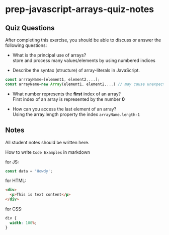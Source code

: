 # prep-javascript-arrays-quiz-notes

## Quiz Questions

After completing this exercise, you should be able to discuss or answer the following questions:

- What is the principal use of arrays? <br>
  store and process many values/elements by using numbered indices

- Describe the syntax (structure) of array-literals in JavaScript.<br>

```javascript
const arrrayName=[element1, element2,...];
const arrayName=new Array(element1, element2,...) // may cause unexpected outcomes, such as problems with single-element array
```

- What number represents the **first** index of an array?<br>
  First index of an array is represented by the number **0**

- How can you access the last element of an array? <br>
  Using the array.length property the index `arrayName.length-1`

## Notes

All student notes should be written here.

How to write `Code Examples` in markdown

for JS:

```javascript
const data = 'Howdy';
```

for HTML:

```html
<div>
  <p>This is text content</p>
</div>
```

for CSS:

```css
div {
  width: 100%;
}
```

